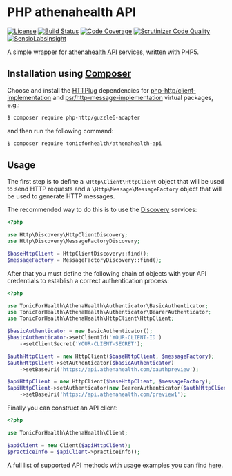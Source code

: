 # PHP athenahealth API
[![License](https://img.shields.io/github/license/tonicforhealth/athenahealth-api.svg?maxAge=2592000)](LICENSE.md)
[![Build Status](https://travis-ci.org/tonicforhealth/athenahealth-api.svg?branch=master)](https://travis-ci.org/tonicforhealth/athenahealth-api)
[![Code Coverage](https://scrutinizer-ci.com/g/tonicforhealth/athenahealth-api/badges/coverage.png?b=master)](https://scrutinizer-ci.com/g/tonicforhealth/athenahealth-api/?branch=master)
[![Scrutinizer Code Quality](https://scrutinizer-ci.com/g/tonicforhealth/athenahealth-api/badges/quality-score.png?b=master)](https://scrutinizer-ci.com/g/tonicforhealth/athenahealth-api/?branch=master)
[![SensioLabsInsight](https://insight.sensiolabs.com/projects/e7c5255b-43bc-4f0a-a0b9-f3176ea5d2e8/mini.png)](https://insight.sensiolabs.com/projects/e7c5255b-43bc-4f0a-a0b9-f3176ea5d2e8)

A simple wrapper for [athenahealth API](http://www.athenahealth.com/developer-portal) services, written with PHP5.

## Installation using [Composer](http://getcomposer.org/)

Choose and install the [HTTPlug](http://httplug.io/) dependencies for
[php-http/client-implementation](https://packagist.org/providers/php-http/client-implementation) and
[psr/http-message-implementation](https://packagist.org/providers/psr/http-message-implementation)
virtual packages, e.g.:

```bash
$ composer require php-http/guzzle6-adapter
```

and then run the following command:

```bash
$ composer require tonicforhealth/athenahealth-api
```

## Usage

The first step is to define a `\Http\Client\HttpClient` object that will be used to send HTTP requests and
a `\Http\Message\MessageFactory` object that will be used to generate HTTP messages.

The recommended way to do this is to use the [Discovery](http://docs.php-http.org/en/latest/discovery.html) services:

```php
<?php

use Http\Discovery\HttpClientDiscovery;
use Http\Discovery\MessageFactoryDiscovery;

$baseHttpClient = HttpClientDiscovery::find();
$messageFactory = MessageFactoryDiscovery::find();
```

After that you must define the following chain of objects with your API credentials to establish
a correct authentication process:

```php
<?php

use TonicForHealth\AthenaHealth\Authenticator\BasicAuthenticator;
use TonicForHealth\AthenaHealth\Authenticator\BearerAuthenticator;
use TonicForHealth\AthenaHealth\HttpClient\HttpClient;

$basicAuthenticator = new BasicAuthenticator();
$basicAuthenticator->setClientId('YOUR-CLIENT-ID')
    ->setClientSecret('YOUR-CLIENT-SECRET');

$authHttpClient = new HttpClient($baseHttpClient, $messageFactory);
$authHttpClient->setAuthenticator($basicAuthenticator)
    ->setBaseUri('https://api.athenahealth.com/oauthpreview');

$apiHttpClient = new HttpClient($baseHttpClient, $messageFactory);
$apiHttpClient->setAuthenticator(new BearerAuthenticator($authHttpClient))
    ->setBaseUri('https://api.athenahealth.com/preview1');
```

Finally you can construct an API client:

```php
<?php

use TonicForHealth\AthenaHealth\Client;

$apiClient = new Client($apiHttpClient);
$practiceInfo = $apiClient->practiceInfo();
```

A full list of supported API methods with usage examples you can find
[here](https://github.com/tonicforhealth/athenahealth-api/wiki).
